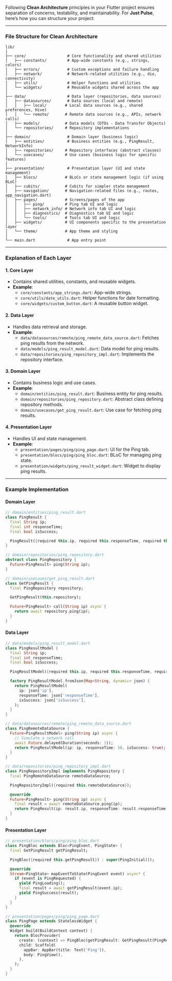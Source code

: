 Following **Clean Architecture** principles in your Flutter project ensures separation of concerns, testability, and maintainability. For **Just Pulse**, here’s how you can structure your project:

---

### **File Structure for Clean Architecture**
```
lib/
│
├── core/                  # Core functionality and shared utilities
│   ├── constants/         # App-wide constants (e.g., strings, colors)
│   ├── errors/            # Custom exceptions and failure handling
│   ├── network/           # Network-related utilities (e.g., dio, connectivity)
│   ├── utils/             # Helper functions and utilities
│   └── widgets/           # Reusable widgets shared across the app
│
├── data/                  # Data layer (repositories, data sources)
│   ├── datasources/       # Data sources (local and remote)
│   │   ├── local/        # Local data sources (e.g., shared preferences, Hive)
│   │   └── remote/       # Remote data sources (e.g., APIs, network calls)
│   ├── models/           # Data models (DTOs - Data Transfer Objects)
│   └── repositories/     # Repository implementations
│
├── domain/                # Domain layer (business logic)
│   ├── entities/          # Business entities (e.g., PingResult, NetworkInfo)
│   ├── repositories/     # Repository interfaces (abstract classes)
│   └── usecases/         # Use cases (business logic for specific features)
│
├── presentation/          # Presentation layer (UI and state management)
│   ├── blocs/            # BLoCs or state management logic (if using BLoC)
│   ├── cubits/           # Cubits for simpler state management
│   ├── navigation/       # Navigation-related files (e.g., routes, app_navigation.dart)
│   ├── pages/            # Screens/pages of the app
│   │   ├── ping/         # Ping tab UI and logic
│   │   ├── network_info/ # Network info tab UI and logic
│   │   ├── diagnostics/  # Diagnostics tab UI and logic
│   │   └── tools/        # Tools tab UI and logic
│   ├── widgets/          # UI components specific to the presentation layer
│   └── theme/            # App theme and styling
│
└── main.dart              # App entry point
```

---

### **Explanation of Each Layer**

#### **1. Core Layer**
- Contains shared utilities, constants, and reusable widgets.
- **Example**:
  - `core/constants/app_strings.dart`: App-wide strings.
  - `core/utils/date_utils.dart`: Helper functions for date formatting.
  - `core/widgets/custom_button.dart`: A reusable button widget.

#### **2. Data Layer**
- Handles data retrieval and storage.
- **Example**:
  - `data/datasources/remote/ping_remote_data_source.dart`: Fetches ping results from the network.
  - `data/models/ping_result_model.dart`: Data model for ping results.
  - `data/repositories/ping_repository_impl.dart`: Implements the repository interface.

#### **3. Domain Layer**
- Contains business logic and use cases.
- **Example**:
  - `domain/entities/ping_result.dart`: Business entity for ping results.
  - `domain/repositories/ping_repository.dart`: Abstract class defining repository methods.
  - `domain/usecases/get_ping_result.dart`: Use case for fetching ping results.

#### **4. Presentation Layer**
- Handles UI and state management.
- **Example**:
  - `presentation/pages/ping/ping_page.dart`: UI for the Ping tab.
  - `presentation/blocs/ping/ping_bloc.dart`: BLoC for managing ping state.
  - `presentation/widgets/ping_result_widget.dart`: Widget to display ping results.

---

### **Example Implementation**

#### **Domain Layer**
```dart
// domain/entities/ping_result.dart
class PingResult {
  final String ip;
  final int responseTime;
  final bool isSuccess;

  PingResult({required this.ip, required this.responseTime, required this.isSuccess});
}

// domain/repositories/ping_repository.dart
abstract class PingRepository {
  Future<PingResult> ping(String ip);
}

// domain/usecases/get_ping_result.dart
class GetPingResult {
  final PingRepository repository;

  GetPingResult(this.repository);

  Future<PingResult> call(String ip) async {
    return await repository.ping(ip);
  }
}
```

#### **Data Layer**
```dart
// data/models/ping_result_model.dart
class PingResultModel {
  final String ip;
  final int responseTime;
  final bool isSuccess;

  PingResultModel({required this.ip, required this.responseTime, required this.isSuccess});

  factory PingResultModel.fromJson(Map<String, dynamic> json) {
    return PingResultModel(
      ip: json['ip'],
      responseTime: json['responseTime'],
      isSuccess: json['isSuccess'],
    );
  }
}

// data/datasources/remote/ping_remote_data_source.dart
class PingRemoteDataSource {
  Future<PingResultModel> ping(String ip) async {
    // Simulate a network call
    await Future.delayed(Duration(seconds: 1));
    return PingResultModel(ip: ip, responseTime: 50, isSuccess: true);
  }
}

// data/repositories/ping_repository_impl.dart
class PingRepositoryImpl implements PingRepository {
  final PingRemoteDataSource remoteDataSource;

  PingRepositoryImpl({required this.remoteDataSource});

  @override
  Future<PingResult> ping(String ip) async {
    final result = await remoteDataSource.ping(ip);
    return PingResult(ip: result.ip, responseTime: result.responseTime, isSuccess: result.isSuccess);
  }
}
```

#### **Presentation Layer**
```dart
// presentation/blocs/ping/ping_bloc.dart
class PingBloc extends Bloc<PingEvent, PingState> {
  final GetPingResult getPingResult;

  PingBloc({required this.getPingResult}) : super(PingInitial());

  @override
  Stream<PingState> mapEventToState(PingEvent event) async* {
    if (event is PingRequested) {
      yield PingLoading();
      final result = await getPingResult(event.ip);
      yield PingSuccess(result);
    }
  }
}

// presentation/pages/ping/ping_page.dart
class PingPage extends StatelessWidget {
  @override
  Widget build(BuildContext context) {
    return BlocProvider(
      create: (context) => PingBloc(getPingResult: GetPingResult(PingRepositoryImpl(remoteDataSource: PingRemoteDataSource()))),
      child: Scaffold(
        appBar: AppBar(title: Text('Ping')),
        body: PingView(),
      ),
    );
  }
}
```
